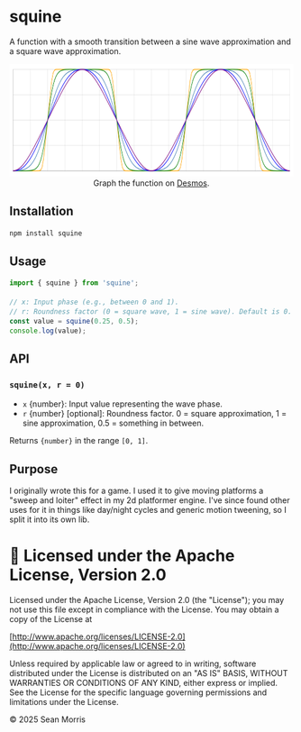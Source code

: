 # squine

A function with a smooth transition between a sine wave approximation and a square wave approximation.

<center>
    <img height = "200px" src = "https://raw.githubusercontent.com/seanmorris/squine/refs/heads/master/examples/squine-graph.svg">
    Graph the function on <a href = "https://www.desmos.com/calculator/jhfa0bexv8">Desmos</a>.
</center>


## Installation

```bash
npm install squine
```

## Usage

```js
import { squine } from 'squine';

// x: Input phase (e.g., between 0 and 1).
// r: Roundness factor (0 = square wave, 1 = sine wave). Default is 0.
const value = squine(0.25, 0.5);
console.log(value);
```

## API

### `squine(x, r = 0)`

- `x` {number}: Input value representing the wave phase.
- `r` {number} [optional]: Roundness factor. 0 = square approximation, 1 = sine approximation, 0.5 = something in between.

Returns `{number}` in the range `[0, 1]`.

## Purpose

I originally wrote this for a game. I used it to give moving platforms a "sweep and loiter" effect in my 2d platformer engine. I've since found other uses for it in things like day/night cycles and generic motion tweening, so I split it into its own lib.

# 🍻 Licensed under the Apache License, Version 2.0

Licensed under the Apache License, Version 2.0 (the "License"); you may not use this file except in compliance with the License. You may obtain a copy of the License at

[http://www.apache.org/licenses/LICENSE-2.0](http://www.apache.org/licenses/LICENSE-2.0)

Unless required by applicable law or agreed to in writing, software distributed under the License is distributed on an "AS IS" BASIS, WITHOUT WARRANTIES OR CONDITIONS OF ANY KIND, either express or implied. See the License for the specific language governing permissions and limitations under the License.

© 2025 Sean Morris